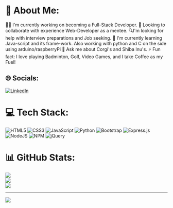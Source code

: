 # 💫 About Me:
👨‍💻 I'm currently working on becoming a Full-Stack Developer.
🤝 Looking to collaborate with experience Web-Developer as a mentee.
🔍I'm looking for help with interview preparations and Job seeking.
🌱 I'm currently learning Java-script and its frame-work. Also working with python and C on the side using arduino/raspberryPi
🐶 Ask me about Corgi's and Shiba Inu's.
⚡ Fun fact: I love playing Badminton, Golf, Video Games, and I take Coffee as my Fuel!


## 🌐 Socials:
[![LinkedIn](https://img.shields.io/badge/LinkedIn-%230077B5.svg?logo=linkedin&logoColor=white)](https://linkedin.com/in/kris-tantinirundr) 

# 💻 Tech Stack:
![HTML5](https://img.shields.io/badge/html5-%23E34F26.svg?style=for-the-badge&logo=html5&logoColor=white) ![CSS3](https://img.shields.io/badge/css3-%231572B6.svg?style=for-the-badge&logo=css3&logoColor=white) ![JavaScript](https://img.shields.io/badge/javascript-%23323330.svg?style=for-the-badge&logo=javascript&logoColor=%23F7DF1E) ![Python](https://img.shields.io/badge/python-3670A0?style=for-the-badge&logo=python&logoColor=ffdd54) ![Bootstrap](https://img.shields.io/badge/bootstrap-%23563D7C.svg?style=for-the-badge&logo=bootstrap&logoColor=white) ![Express.js](https://img.shields.io/badge/express.js-%23404d59.svg?style=for-the-badge&logo=express&logoColor=%2361DAFB) ![NodeJS](https://img.shields.io/badge/node.js-6DA55F?style=for-the-badge&logo=node.js&logoColor=white) ![NPM](https://img.shields.io/badge/NPM-%23000000.svg?style=for-the-badge&logo=npm&logoColor=white) ![jQuery](https://img.shields.io/badge/jquery-%230769AD.svg?style=for-the-badge&logo=jquery&logoColor=white)
# 📊 GitHub Stats:
![](https://github-readme-stats.vercel.app/api?username=Kurissu&theme=dark&hide_border=false&include_all_commits=false&count_private=false)<br/>
![](https://github-readme-streak-stats.herokuapp.com/?user=Kurissu&theme=dark&hide_border=false)<br/>
![](https://github-readme-stats.vercel.app/api/top-langs/?username=Kurissu&theme=dark&hide_border=false&include_all_commits=false&count_private=false&layout=compact)

---
[![](https://visitcount.itsvg.in/api?id=Kurissu&icon=0&color=0)](https://visitcount.itsvg.in)
